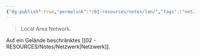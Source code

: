 ```yaml
---
{"dg-publish":true,"permalink":"/02-resources/notes/lan/","tags":["netzwerk"],"noteIcon":"","updated":"2025-08-26T16:35:05.492+02:00"}
---
```


> Local Area Network.

Auf ein Gelände beschränktes [[02 - RESOURCES/Notes/Netzwerk\|Netzwerk]].